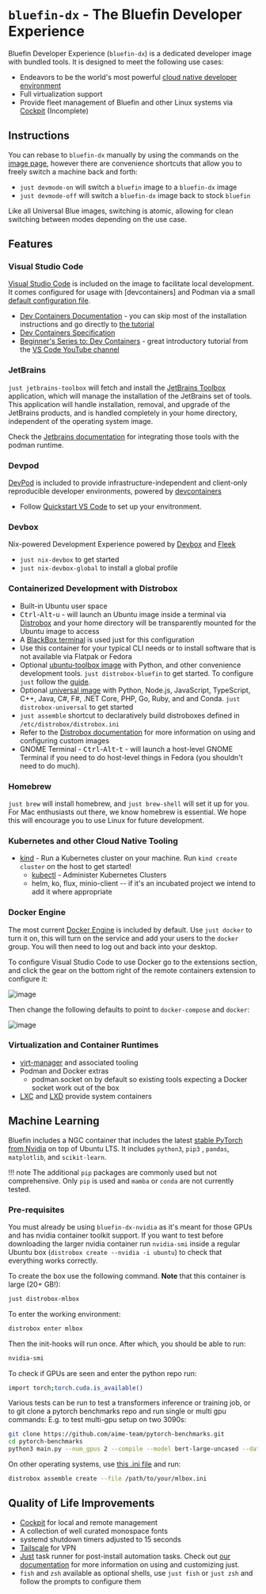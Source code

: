 # `bluefin-dx` - The Bluefin Developer Experience

Bluefin Developer Experience (`bluefin-dx`) is a dedicated developer image with bundled tools.
It is designed to meet the following use cases:

- Endeavors to be the world's most powerful [cloud native developer environment](https://landscape.cncf.io/)
- Full virtualization support
- Provide fleet management of Bluefin and other Linux systems via [Cockpit](https://cockpit-project.org/) (Incomplete)

## Instructions

You can rebase to `bluefin-dx` manually by using the commands on the [image page](/images), however there are convenience shortcuts that allow you to freely switch a machine back and forth:

- `just devmode-on` will switch a `bluefin` image to a `bluefin-dx` image
- `just devmode-off` will switch a `bluefin-dx` image back to stock `bluefin`

Like all Universal Blue images, switching is atomic, allowing for clean switching between modes depending on the use case.

## Features

### Visual Studio Code

[Visual Studio Code](https://code.visualstudio.com/) is included on the image to facilitate local development. It comes configured for usage with [devcontainers] and Podman via a small [default configuration file](https://github.com/ublue-os/bluefin/blob/main/dx/usr/etc/skel.d/.config/Code/User/settings.json).

- [Dev Containers Documentation](https://code.visualstudio.com/docs/devcontainers/containers) - you can skip most of the installation instructions and go directly to [the tutorial](https://code.visualstudio.com/docs/devcontainers/tutorial#_install-the-extension)
- [Dev Containers Specification](https://containers.dev/) 
- [Beginner's Series to: Dev Containers](https://www.youtube.com/watch?v=b1RavPr_878) - great introductory tutorial from the [VS Code YouTube channel](https://www.youtube.com/@code/videos)

### JetBrains

`just jetbrains-toolbox` will fetch and install the [JetBrains Toolbox](https://www.jetbrains.com/toolbox-app) application, which will manage the installation of the JetBrains set of tools. This application will handle installation, removal, and upgrade of the JetBrains products, and is handled completely in your home directory, independent of the operating system image.

Check the [Jetbrains documentation](https://www.jetbrains.com/help/idea/podman.html) for integrating those tools with the podman runtime. 

### Devpod

[DevPod](https://devpod.sh/docs/what-is-devpod) is included to provide infrastructure-independent and client-only reproducible developer environments, powered by [devcontainers](https://containers.dev/)

- Follow [Quickstart VS Code](https://devpod.sh/docs/getting-started/quickstart-vscode) to set up your envitronment.
  
### Devbox

Nix-powered Development Experience powered by [Devbox](https://www.jetpack.io/devbox) and [Fleek](https://getfleek.dev)

- `just nix-devbox` to get started
- `just nix-devbox-global` to install a global profile

### Containerized Development with Distrobox

- Built-in Ubuntu user space
- <kbd>Ctrl</kbd>-<kbd>Alt</kbd>-<kbd>u</kbd> - will launch an Ubuntu image inside a terminal via [Distrobox](https://github.com/89luca89/distrobox) and your home directory will be transparently mounted for the Ubuntu image to access
- A [BlackBox terminal](https://www.omgubuntu.co.uk/2022/07/blackbox-gtk4-terminal-emulator-for-gnome) is used just for this configuration
- Use this container for your typical CLI needs or to install software that is not available via Flatpak or Fedora
- Optional [ubuntu-toolbox image](https://github.com/ublue-os/bluefin/pkgs/container/ubuntu-toolbox) with Python, and other convenience development tools. `just distrobox-bluefin` to get started. To configure `just` follow the [guide](https://ublue.it/guide/just/).
- Optional [universal image](https://mcr.microsoft.com/en-us/product/devcontainers/universal/about) with Python, Node.js, JavaScript, TypeScript, C++, Java, C#, F#, .NET Core, PHP, Go, Ruby, and and Conda. `just distrobox-universal` to get started
- `just assemble` shortcut to declaratively build distroboxes defined in `/etc/distrobox/distrobox.ini`
- Refer to the [Distrobox documentation](https://distrobox.privatedns.org/#distrobox) for more information on using and configuring custom images
- GNOME Terminal - <kbd>Ctrl</kbd>-<kbd>Alt</kbd>-<kbd>t</kbd> - will launch a host-level GNOME Terminal if you need to do host-level things in Fedora (you shouldn't need to do much).

### Homebrew

`just brew` will install homebrew, and `just brew-shell` will set it up for you. For Mac enthusiasts out there, we know homebrew is essential. We hope this will encourage you to use Linux for future development.

### Kubernetes and other Cloud Native Tooling

- [kind](https://kind.sigs.k8s.io/) - Run a Kubernetes cluster on your machine. Run `kind create cluster` on the host to get started!
  - [kubectl](https://kubernetes.io/docs/reference/kubectl/) - Administer Kubernetes Clusters
  - helm, ko, flux, minio-client -- if it's an incubated project we intend to add it where appropriate

### Docker Engine

The most current [Docker Engine](https://docs.docker.com/engine/) is included by default. Use `just docker` to turn it on, this will turn on the service and add your users to the `docker` group. You will then need to log out and back into your desktop. 

To configure Visual Studio Code to use Docker go to the extensions section, and click the gear on the bottom right of the remote containers extension to configure it: 

![image](https://github.com/ublue-os/website/assets/1264109/e0eed8e9-ce92-4d68-92af-fb8d1244fcd9)

Then change the following defaults to point to `docker-compose` and `docker`: 

![image](https://github.com/ublue-os/website/assets/1264109/47bb202a-fc57-4cb0-8f24-340e9d86a250)

### Virtualization and Container Runtimes

- [virt-manager](https://virt-manager.org/) and associated tooling
- Podman and Docker extras
  - podman.socket on by default so existing tools expecting a Docker socket work out of the box
- [LXC](https://linuxcontainers.org/) and [LXD](https://ubuntu.com/lxd) provide system containers

## Machine Learning

Bluefin includes a NGC container that includes the latest [stable PyTorch from Nvidia](https://catalog.ngc.nvidia.com/orgs/nvidia/containers/pytorch) on top of Ubuntu LTS. It includes `python3`, `pip3` , `pandas`, `matplotlib`, and `scikit-learn`. 

!!! note
 The additional `pip` packages are commonly used but not comprehensive. Only `pip` is used and `mamba` or `conda` are not currently tested.

### Pre-requisites

You must already be using `bluefin-dx-nvidia` as it's meant for those GPUs and has nvidia container toolkit support. If you want to test before downloading the larger nvidia container run `nvidia-smi`
inside a regular Ubuntu box (`distrobox create --nvidia -i ubuntu`) to check that everything works correctly. 

To create the box use the following command. **Note** that this container is large (20+ GB!):

```bash
just distrobox-mlbox
```

To enter the working environment:

```bash
distrobox enter mlbox
```

Then the init-hooks will run once. After which, you should be able to run:

```bash
nvidia-smi
```

To check if GPUs are seen and enter the python repo run:

```bash
import torch;torch.cuda.is_available()
```

Various tests can be run to test a transformers inference or training job, or to git clone a pytorch benchmarks repo and run single or multi gpu commands: E.g. to test multi-gpu setup on two 3090s:

```bash
git clone https://github.com/aime-team/pytorch-benchmarks.git
cd pytorch-benchmarks
python3 main.py --num_gpus 2 --compile --model bert-large-uncased --data_name squad --global_batch_size 24
```

On other operating systems, use [this .ini file](https://github.com/ublue-os/bluefin/blob/730f39caae21e48fb91f00010cf0cf8d32ee44bd/dx/usr/share/ublue-os/distrobox/pytorch-nvidia.ini) and run:

```bash
distrobox assemble create --file /path/to/your/mlbox.ini
```

## Quality of Life Improvements

- [Cockpit](https://cockpit-project.org/) for local and remote management
- A collection of well curated monospace fonts
- systemd shutdown timers adjusted to 15 seconds
- [Tailscale](https://tailscale.com/) for VPN
- [Just](https://github.com/casey/just) task runner for post-install automation tasks. Check out [our documentation](https://universal-blue.org/guide/just/) for more information on using and customizing just.
- `fish` and `zsh` available as optional shells, use `just fish` or `just zsh` and follow the prompts to configure them
